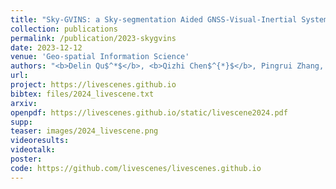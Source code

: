```yaml
---
title: "Sky-GVINS: a Sky-segmentation Aided GNSS-Visual-Inertial System for Robust Navigation in Urban Canyons"
collection: publications
permalink: /publication/2023-skygvins
date: 2023-12-12
venue: 'Geo-spatial Information Science'
authors: "<b>Delin Qu$^*$</b>, <b>Qizhi Chen$^{*}$</b>, Pingrui Zhang, Xianqiang Gao, Bin Zhao, Dong Wang$^†$, Xuelong Li"
url: 
project: https://livescenes.github.io
bibtex: files/2024_livescene.txt
arxiv: 
openpdf: https://livescenes.github.io/static/livescene2024.pdf
supp: 
teaser: images/2024_livescene.png
videoresults: 
videotalk: 
poster: 
code: https://github.com/livescenes/livescenes.github.io
---
```

